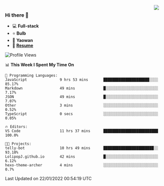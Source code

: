 <img align="right" src="https://github-readme-stats.vercel.app/api?username=LolipopJ&show_icons=true&count_private=true&hide_title=true&include_all_commits=true&theme=vue">

### Hi there 👋

- :computer: **Full-stack**
- :star: **Bulb**
- :pill: **Yaowan**
- :milky_way: [**Resume**](https://cdn.jsdelivr.net/gh/lolipopj/resume/export/resume-en.pdf)

<!--START_SECTION:waka-->
![Profile Views](http://img.shields.io/badge/Profile%20Views-2-blue)

📊 **This Week I Spent My Time On** 

```text
💬 Programming Languages: 
JavaScript               9 hrs 53 mins       █████████████████████░░░░   85.17% 
Markdown                 49 mins             █░░░░░░░░░░░░░░░░░░░░░░░░   7.17% 
JSON                     49 mins             █░░░░░░░░░░░░░░░░░░░░░░░░   7.07% 
Other                    3 mins              ░░░░░░░░░░░░░░░░░░░░░░░░░   0.52% 
TypeScript               0 secs              ░░░░░░░░░░░░░░░░░░░░░░░░░   0.05%

🔥 Editors: 
VS Code                  11 hrs 37 mins      █████████████████████████   100.0%

🐱‍💻 Projects: 
telly-bot                10 hrs 49 mins      ███████████████████████░░   93.18% 
LolipopJ.github.io       42 mins             █░░░░░░░░░░░░░░░░░░░░░░░░   6.12% 
hexo-theme-archer        4 mins              ░░░░░░░░░░░░░░░░░░░░░░░░░   0.7%

```


 Last Updated on 22/01/2022 00:54:19 UTC
<!--END_SECTION:waka-->
